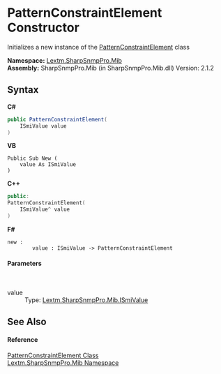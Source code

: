 # PatternConstraintElement Constructor 
 

Initializes a new instance of the <a href="T_Lextm_SharpSnmpPro_Mib_PatternConstraintElement">PatternConstraintElement</a> class

**Namespace:**&nbsp;<a href="N_Lextm_SharpSnmpPro_Mib">Lextm.SharpSnmpPro.Mib</a><br />**Assembly:**&nbsp;SharpSnmpPro.Mib (in SharpSnmpPro.Mib.dll) Version: 2.1.2

## Syntax

**C#**<br />
``` C#
public PatternConstraintElement(
	ISmiValue value
)
```

**VB**<br />
``` VB
Public Sub New ( 
	value As ISmiValue
)
```

**C++**<br />
``` C++
public:
PatternConstraintElement(
	ISmiValue^ value
)
```

**F#**<br />
``` F#
new : 
        value : ISmiValue -> PatternConstraintElement
```


#### Parameters
&nbsp;<dl><dt>value</dt><dd>Type: <a href="T_Lextm_SharpSnmpPro_Mib_ISmiValue">Lextm.SharpSnmpPro.Mib.ISmiValue</a><br /></dd></dl>

## See Also


#### Reference
<a href="T_Lextm_SharpSnmpPro_Mib_PatternConstraintElement">PatternConstraintElement Class</a><br /><a href="N_Lextm_SharpSnmpPro_Mib">Lextm.SharpSnmpPro.Mib Namespace</a><br />